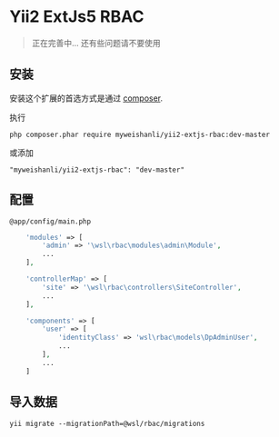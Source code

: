 Yii2 ExtJs5 RBAC
=========

> 正在完善中...
> 还有些问题请不要使用

安装
------------

安装这个扩展的首选方式是通过 [composer](http://getcomposer.org/download/).

执行

```
php composer.phar require myweishanli/yii2-extjs-rbac:dev-master
```
或添加
```
"myweishanli/yii2-extjs-rbac": "dev-master"
```

配置
------------

`@app/config/main.php`
```php
    'modules' => [
        'admin' => '\wsl\rbac\modules\admin\Module',
        ...
    ],
```

```php
    'controllerMap' => [
        'site' => '\wsl\rbac\controllers\SiteController',
        ...
    ],
```

```php
    'components' => [
        'user' => [
            'identityClass' => 'wsl\rbac\models\DpAdminUser',
            ...
        ],
        ...
    ]
```


导入数据
------------

```
yii migrate --migrationPath=@wsl/rbac/migrations
```